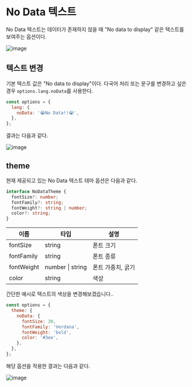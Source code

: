 # No Data 텍스트

No Data 텍스트는 데이터가 존재하지 않을 때 "No data to display" 같은 텍스트를 보여주는 옵션이다.

![image](https://user-images.githubusercontent.com/35371660/110044680-e53ff700-7d8c-11eb-9cd3-6640296b4211.png)

## 텍스트 변경

기본 텍스트 값은 "No data to display"이다. 다국어 처리 또는 문구를 변경하고 싶은 경우 `options.lang.noData`를 사용한다.

```js
const options = {
  lang: {
    noData: '😭No Data!!😭',
  },
};
```

결과는 다음과 같다.

![image](https://user-images.githubusercontent.com/35371660/110045554-30a6d500-7d8e-11eb-8e64-9b1b9d91ca58.png)

## theme

현재 제공되고 있는 No Data 텍스트 테마 옵션은 다음과 같다.

```ts
interface NoDataTheme {
  fontSize?: number;
  fontFamily?: string;
  fontWeight?: string | number;
  color?: string;
}
```

| 이름       | 타입   | 설명              |
| ---------- | ------ | ----------------- |
| fontSize   | string | 폰트 크기         |
| fontFamily | string | 폰트 종류         |
| fontWeight | number \| string | 폰트 가중치, 굵기 |
| color      | string | 색상              |

간단한 예시로 텍스트의 색상을 변경해보겠습니다..

```js
const options = {
  theme: {
    noData: {
      fontSize: 30,
      fontFamily: 'Verdana',
      fontWeight: 'bold',
      color: '#3ee',
    },
  },
};
```

해당 옵션을 적용한 결과는 다음과 같다.

![image](https://user-images.githubusercontent.com/35371660/110046386-42d54300-7d8f-11eb-9afd-148dd6738abd.png)
